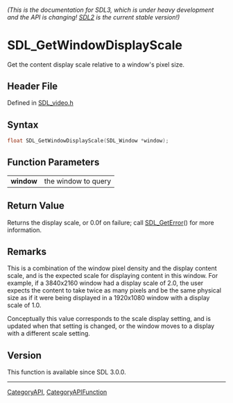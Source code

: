 ###### (This is the documentation for SDL3, which is under heavy development and the API is changing! [SDL2](https://wiki.libsdl.org/SDL2/) is the current stable version!)
# SDL_GetWindowDisplayScale

Get the content display scale relative to a window's pixel size.

## Header File

Defined in [SDL_video.h](https://github.com/libsdl-org/SDL/blob/main/include/SDL3/SDL_video.h)

## Syntax

```c
float SDL_GetWindowDisplayScale(SDL_Window *window);

```

## Function Parameters

|                |                     |
| -------------- | ------------------- |
| **window**     | the window to query |

## Return Value

Returns the display scale, or 0.0f on failure; call
[SDL_GetError](SDL_GetError)() for more information.

## Remarks

This is a combination of the window pixel density and the display content
scale, and is the expected scale for displaying content in this window. For
example, if a 3840x2160 window had a display scale of 2.0, the user expects
the content to take twice as many pixels and be the same physical size as
if it were being displayed in a 1920x1080 window with a display scale of
1.0.

Conceptually this value corresponds to the scale display setting, and is
updated when that setting is changed, or the window moves to a display with
a different scale setting.

## Version

This function is available since SDL 3.0.0.

----
[CategoryAPI](CategoryAPI), [CategoryAPIFunction](CategoryAPIFunction)


